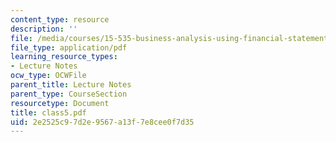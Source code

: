 ```yaml
---
content_type: resource
description: ''
file: /media/courses/15-535-business-analysis-using-financial-statements-spring-2003/2e2525c97d2e9567a13f7e8cee0f7d35_class5.pdf
file_type: application/pdf
learning_resource_types:
- Lecture Notes
ocw_type: OCWFile
parent_title: Lecture Notes
parent_type: CourseSection
resourcetype: Document
title: class5.pdf
uid: 2e2525c9-7d2e-9567-a13f-7e8cee0f7d35
---
```

